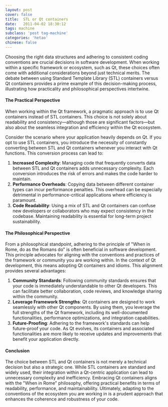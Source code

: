 ```yaml
---
layout: post
cover: false
title:  STL or Qt containers
date:   2011-04-02 18:30:12
tags: machine
subclass: 'post tag-machine'
categories: 'hetao'
chinese: false
---
```


Choosing the right data structures and adhering to consistent coding conventions are crucial decisions in software development. When working within a specific framework or ecosystem, such as Qt, these choices often come with additional considerations beyond just technical merits. The debate between using Standard Template Library (STL) containers versus Qt containers provides a prime example of this decision-making process, illustrating how practicality and philosophical perspectives intertwine.

#### The Practical Perspective

When working within the Qt framework, a pragmatic approach is to use Qt containers instead of STL containers. This choice is not solely about readability and consistency—although those are significant factors—but also about the seamless integration and efficiency within the Qt ecosystem.

Consider the scenario where your application heavily depends on Qt. If you opt to use STL containers, you introduce the necessity of constantly converting between STL and Qt containers whenever you interact with Qt functions. This conversion process can lead to:

1. **Increased Complexity**: Managing code that frequently converts data between STL and Qt containers adds unnecessary complexity. Each conversion introduces the risk of errors and makes the code harder to maintain.
2. **Performance Overheads**: Copying data between different container types can incur performance penalties. This overhead can be especially detrimental in performance-critical applications where efficiency is paramount.
3. **Code Readability**: Using a mix of STL and Qt containers can confuse new developers or collaborators who may expect consistency in the codebase. Maintaining readability is essential for long-term project sustainability.

#### The Philosophical Perspective

From a philosophical standpoint, adhering to the principle of "When in Rome, do as the Romans do" is often beneficial in software development. This principle advocates for aligning with the conventions and practices of the framework or community you are working within. In the context of Qt development, this means adopting Qt containers and idioms. This alignment provides several advantages:

1. **Community Standards**: Following community standards ensures that your code is immediately understandable to other Qt developers. This can facilitate better collaboration, code reviews, and knowledge sharing within the community.
2. **Leverage Framework Strengths**: Qt containers are designed to work seamlessly with other Qt components. By using them, you leverage the full strengths of the Qt framework, including its well-documented functionalities, performance optimizations, and integration capabilities.
3. **Future-Proofing**: Adhering to the framework's standards can help future-proof your code. As Qt evolves, its containers and associated functionalities are more likely to receive updates and improvements that benefit your application directly.

#### Conclusion

The choice between STL and Qt containers is not merely a technical decision but also a strategic one. While STL containers are standard and widely used, their integration within a Qt-centric application can lead to unnecessary complexity and inefficiency. Embracing Qt containers aligns with the "When in Rome" philosophy, offering practical benefits in terms of readability, performance, and maintainability. Ultimately, adapting to the conventions of the ecosystem you are working in is a prudent approach that enhances the coherence and robustness of your code.